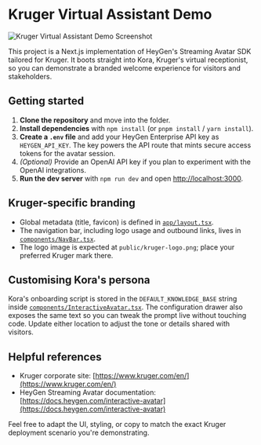 # Kruger Virtual Assistant Demo

![Kruger Virtual Assistant Demo Screenshot](./public/demo.png)

This project is a Next.js implementation of HeyGen's Streaming Avatar SDK tailored for Kruger. It boots straight into Kora, Kruger's virtual receptionist, so you can demonstrate a branded welcome experience for visitors and stakeholders.

## Getting started

1. **Clone the repository** and move into the folder.
2. **Install dependencies** with `npm install` (or `pnpm install` / `yarn install`).
3. **Create a `.env` file** and add your HeyGen Enterprise API key as `HEYGEN_API_KEY`. The key powers the API route that mints secure access tokens for the avatar session.
4. _(Optional)_ Provide an OpenAI API key if you plan to experiment with the OpenAI integrations.
5. **Run the dev server** with `npm run dev` and open [http://localhost:3000](http://localhost:3000).

## Kruger-specific branding

- Global metadata (title, favicon) is defined in [`app/layout.tsx`](./app/layout.tsx).
- The navigation bar, including logo usage and outbound links, lives in [`components/NavBar.tsx`](./components/NavBar.tsx).
- The logo image is expected at `public/kruger-logo.png`; place your preferred Kruger mark there.

## Customising Kora's persona

Kora's onboarding script is stored in the `DEFAULT_KNOWLEDGE_BASE` string inside [`components/InteractiveAvatar.tsx`](./components/InteractiveAvatar.tsx). The configuration drawer also exposes the same text so you can tweak the prompt live without touching code. Update either location to adjust the tone or details shared with visitors.

## Helpful references

- Kruger corporate site: [https://www.kruger.com/en/](https://www.kruger.com/en/)
- HeyGen Streaming Avatar documentation: [https://docs.heygen.com/interactive-avatar](https://docs.heygen.com/interactive-avatar)

Feel free to adapt the UI, styling, or copy to match the exact Kruger deployment scenario you're demonstrating.
